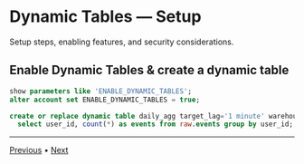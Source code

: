 # Dynamic Tables — Setup

Setup steps, enabling features, and security considerations.


## Enable Dynamic Tables & create a dynamic table
```sql
show parameters like 'ENABLE_DYNAMIC_TABLES';
alter account set ENABLE_DYNAMIC_TABLES = true;

create or replace dynamic table daily_agg target_lag='1 minute' warehouse=etl_wh as
  select user_id, count(*) as events from raw.events group by user_id;
```

---

[Previous](./2-intro.md) • [Next](./4-usage-and-scenarios.md)
